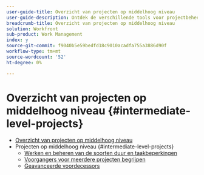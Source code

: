 ```yaml
---
user-guide-title: Overzicht van projecten op middelhoog niveau
user-guide-description: Ontdek de verschillende tools voor projectbeheer in Workfront, samen met enkele pro-tips en best practices.
breadcrumb-title: Overzicht van projecten op middelhoog niveau
solution: Workfront
sub-product: Work Management
index: y
source-git-commit: f9040b5e59bedfd18c9010acadfa755a3886d90f
workflow-type: tm+mt
source-wordcount: '52'
ht-degree: 0%

---
```




# Overzicht van projecten op middelhoog niveau {#intermediate-level-projects}

+ [Overzicht van projecten op middelhoog niveau](overview.md)
+ Projecten op middelhoog niveau {#intermediate-level-projects}
   + [Werken en beheren van de soorten duur en taakbeperkingen](understand-and-manage-duration-types-and-task-constraints.md)
   + [Voorgangers voor meerdere projecten begrijpen](understand-cross-project-predecessors.md)
   + [Geavanceerde voordecessors](advanced-predecessors.md)


